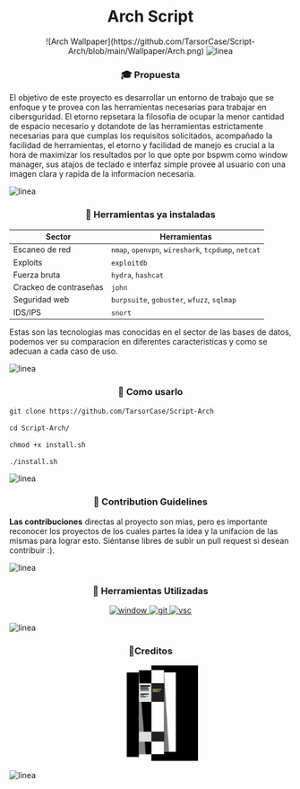 
 <h1 align="center"> Arch Script </h1>
 <div align="center">
</div>
<p align="center">
![Arch Wallpaper](https://github.com/TarsorCase/Script-Arch/blob/main/Wallpaper/Arch.png)
<img src="https://raw.githubusercontent.com/andreasbm/readme/master/assets/lines/colored.png" alt="linea" />
  <h3 align="center">🎓 Propuesta</h3>
El objetivo de este proyecto es desarrollar un entorno de trabajo que se enfoque y te provea con las herramientas necesarias para trabajar en cibersguridad. El etorno repsetara la filosofia de ocupar la menor cantidad de espacio necesario y dotandote de las herramientas estrictamente necesarias para que cumplas los requisitos solicitados, acompañado la facilidad de herramientas, el etorno y facilidad de manejo es crucial a la hora de maximizar los resultados por lo que opte por bspwm como window manager, sus atajos de teclado e interfaz simple provee al usuario con una imagen clara y rapida de la informacion necesaria. 
</p> 
<img src="https://raw.githubusercontent.com/andreasbm/readme/master/assets/lines/colored.png" alt="linea" />

<h3 align="center">📖 Herramientas ya instaladas</h3>

| Sector                 | Herramientas                                            |
|------------------------|---------------------------------------------------------|
| Escaneo de red         | `nmap`, `openvpn`, `wireshark`, `tcpdump`, `netcat`     |
| Exploits               | `exploitdb`                                             |
| Fuerza bruta           | `hydra`, `hashcat`                                      |
| Crackeo de contraseñas | `john`                                                  |
| Seguridad web          | `burpsuite`, `gobuster`, `wfuzz`, `sqlmap`              |
| IDS/IPS                | `snort`                                                 |


Estas son las tecnologias mas conocidas en el sector de las bases de datos, podemos ver su comparacion en diferentes caracteristicas y como se adecuan a cada caso de uso.

<img src="https://raw.githubusercontent.com/andreasbm/readme/master/assets/lines/colored.png" alt="linea" />
<h3 align="center">🥪 Como usarlo</h3>

```
git clone https://github.com/TarsorCase/Script-Arch
```
```
cd Script-Arch/
```
```
chmod +x install.sh
```
```
./install.sh
```

<img src="https://raw.githubusercontent.com/andreasbm/readme/master/assets/lines/colored.png" alt="linea" />


<h3 align="center">🔎 Contribution Guidelines </h3>

</p>

**Las contribuciones** directas al proyecto son mias, pero es importante reconocer los proyectos de los cuales partes la idea y la unifacion de las mismas para lograr esto. 
Siéntanse libres de subir un pull request si desean contribuir :).

<img src="https://raw.githubusercontent.com/andreasbm/readme/master/assets/lines/colored.png" alt="linea" />

<h3 align="center">🔎 Herramientas Utilizadas </h3>

<div align="center">
<p align="center">
  <a href=" " target="_blank" rel="noreferrer">
    <img src="https://upload.wikimedia.org/wikipedia/commons/thumb/5/5f/Windows_logo_-_2012.svg/768px-Windows_logo_-_2012.svg.png" alt="window" width="40" height="40"/>
  </a>
  <a href="https://git-scm.com/" target="_blank" rel="noreferrer">
    <img src="https://git-scm.com/images/logos/downloads/Git-Icon-1788C.png" alt="git" width="40" height="40"/>
  </a>
  <a href="yes">
    <img src="https://cdn.jsdelivr.net/gh/devicons/devicon/icons/linux/linux-original.svg" alt="vsc" width="40" height="40"/>
  </a>
</p>
 </div>


<img src="https://raw.githubusercontent.com/andreasbm/readme/master/assets/lines/colored.png" alt="linea" />
<h3 align="center">👤Creditos </h3>


<div align="center">
<p align="center">
  <a href="https://github.com/TarsorCase" target="_blank" rel="noreferrer">
    <img src="https://github.com/TarsorCase/ExamenFinalBD/blob/master/Photos/TarsorCase.jpg" alt="vsc" width="170" height="170"/>
  </a>
</p>
</div>

<img src="https://raw.githubusercontent.com/andreasbm/readme/master/assets/lines/colored.png" alt="linea" />
